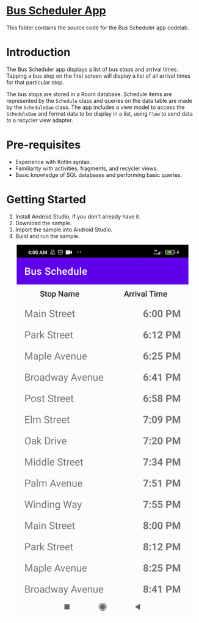 # [Bus Scheduler App](https://developer.android.com/codelabs/basic-android-kotlin-training-intro-room-flow)

This folder contains the source code for the Bus Scheduler app codelab.

# Introduction
The Bus Scheduler app displays a list of bus stops and arrival times. Tapping a bus stop on the first screen will display a list of all arrival times for that particular stop.

The bus stops are stored in a Room database. Schedule items are represented by the `Schedule` class and queries on the data table are made by the `ScheduleDao` class. The app includes a view model to access the `ScheduleDao` and format data to be display in a list, using `Flow` to send data to a recycler view adapter.

# Pre-requisites
* Experience with Kotlin syntax.
* Familiarity with activities, fragments, and recycler views.
* Basic knowledge of SQL databases and performing basic queries.

# Getting Started
1. Install Android Studio, if you don't already have it.
2. Download the sample.
3. Import the sample into Android Studio.
4. Build and run the sample.

<p align="center">
 <img src="https://github.com/basarYargici/AndroidWorkspace/blob/main/BusScheduleApp/assets/output.gif" width="450" height="975">
</p>

